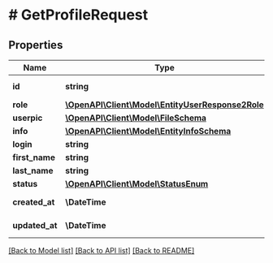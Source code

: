 # # GetProfileRequest

## Properties

Name | Type | Description | Notes
------------ | ------------- | ------------- | -------------
**id** | **string** | UUID entity user ID |
**role** | [**\OpenAPI\Client\Model\EntityUserResponse2Role**](EntityUserResponse2Role.md) |  | [optional]
**userpic** | [**\OpenAPI\Client\Model\FileSchema**](FileSchema.md) |  | [optional]
**info** | [**\OpenAPI\Client\Model\EntityInfoSchema**](EntityInfoSchema.md) |  | [optional]
**login** | **string** | Login |
**first_name** | **string** | First name | [optional]
**last_name** | **string** | Last name | [optional]
**status** | [**\OpenAPI\Client\Model\StatusEnum**](StatusEnum.md) |  |
**created_at** | **\DateTime** | UTC datetime |
**updated_at** | **\DateTime** | UTC datetime |

[[Back to Model list]](../../README.md#models) [[Back to API list]](../../README.md#endpoints) [[Back to README]](../../README.md)
